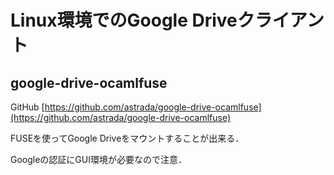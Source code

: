 # Linux環境でのGoogle Driveクライアント

## google-drive-ocamlfuse

GitHub [https://github.com/astrada/google-drive-ocamlfuse](https://github.com/astrada/google-drive-ocamlfuse)

FUSEを使ってGoogle Driveをマウントすることが出来る．

Googleの認証にGUI環境が必要なので注意．
